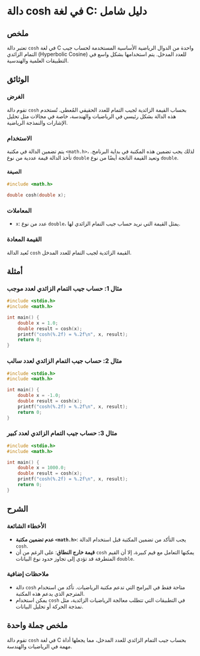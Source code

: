 <!--
Meta Description: # دالة cosh في لغة C: دليل شامل ## ملخص تعتبر دالة `cosh` في لغة C واحدة من الدوال الرياضية الأساسية المستخدمة لحساب جيب التمام الزائدي (Hyperbolic Co...
Meta Keywords: cosh, double, التمام, include, جيب
-->

# دالة cosh في لغة C: دليل شامل

## ملخص
تعتبر دالة `cosh` في لغة C واحدة من الدوال الرياضية الأساسية المستخدمة لحساب جيب التمام الزائدي (Hyperbolic Cosine) للعدد المدخل. يتم استخدامها بشكل واسع في التطبيقات العلمية والهندسية.

## الوثائق
### الغرض
تقوم دالة `cosh` بحساب القيمة الزائدية لجيب التمام للعدد الحقيقي المُعطى. تُستخدم هذه الدالة بشكل رئيسي في الرياضيات والهندسة، خاصة في مجالات مثل تحليل الإشارات والنمذجة الرياضية.

### الاستخدام
يتم تضمين الدالة في مكتبة `<math.h>`، لذلك يجب تضمين هذه المكتبة في بداية البرنامج. تأخذ الدالة قيمة عددية من نوع `double` وتعيد القيمة الناتجة أيضًا من نوع `double`.

#### الصيغة
```c
#include <math.h>

double cosh(double x);
```

### المعاملات
- `x`: عدد من نوع `double`، يمثل القيمة التي نريد حساب جيب التمام الزائدي لها.

### القيمة المعادة
تُعيد الدالة `cosh` القيمة الزائدية لجيب التمام للعدد المدخل.

## أمثلة
### مثال 1: حساب جيب التمام الزائدي لعدد موجب
```c
#include <stdio.h>
#include <math.h>

int main() {
    double x = 1.0;
    double result = cosh(x);
    printf("cosh(%.2f) = %.2f\n", x, result);
    return 0;
}
```

### مثال 2: حساب جيب التمام الزائدي لعدد سالب
```c
#include <stdio.h>
#include <math.h>

int main() {
    double x = -1.0;
    double result = cosh(x);
    printf("cosh(%.2f) = %.2f\n", x, result);
    return 0;
}
```

### مثال 3: حساب جيب التمام الزائدي لعدد كبير
```c
#include <stdio.h>
#include <math.h>

int main() {
    double x = 1000.0;
    double result = cosh(x);
    printf("cosh(%.2f) = %.2f\n", x, result);
    return 0;
}
```

## الشرح
### الأخطاء الشائعة
- **عدم تضمين مكتبة `<math.h>`**: يجب التأكد من تضمين المكتبة قبل استخدام الدالة `cosh`.
- **قيمة خارج النطاق**: على الرغم من أن `cosh` يمكنها التعامل مع قيم كبيرة، إلا أن القيم المتطرفة قد تؤدي إلى تجاوز حدود نوع البيانات `double`.

### ملاحظات إضافية
- دالة `cosh` متاحة فقط في البرامج التي تدعم مكتبة الرياضيات. تأكد من استخدام المترجم الذي يدعم هذه المكتبة.
- يمكن استخدام `cosh` في التطبيقات التي تتطلب معالجة الرياضيات الزائدية، مثل نمذجة الحركة أو تحليل البيانات.

## ملخص جملة واحدة
تقوم دالة `cosh` في لغة C بحساب جيب التمام الزائدي للعدد المدخل، مما يجعلها أداة مهمة في الرياضيات والهندسة.
